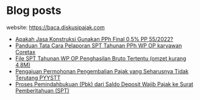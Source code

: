 # Blog posts

website: https://baca.diskusipajak.com

<!-- BLOG-POST-LIST:START -->
- [Apakah Jasa Konstruksi Gunakan PPh Final 0,5% PP 55/2022?](https://baca.diskusipajak.com/apakah-jasa-konstruksi-gunakan-pph-final-0-5-pp-55-2022/)
- [Panduan Tata Cara Pelaporan SPT Tahunan PPh WP OP karyawan Coretax](https://baca.diskusipajak.com/panduan-tata-cara-pelaporan-spt-tahunan-pph-wp-op-karyawan-coretax/)
- [File SPT Tahunan WP OP Penghasilan Bruto Tertentu &lpar;omzet kurang 4,8M&rpar;](https://baca.diskusipajak.com/file-spt-tahunan-wp-op-penghasilan-bruto-tertentu-omzet-kurang-4-8m/)
- [Pengajuan Permohonan Pengembalian Pajak yang Seharusnya Tidak Terutang PYYSTT](https://baca.diskusipajak.com/pengajuan-permohonan-pengembalian-pajak-yang-seharusnya-tidak-terutang-pyystt/)
- [Proses Pemindahbukuan &lpar;Pbk&rpar; dari Saldo Deposit Wajib Pajak ke Surat Pemberitahuan &lpar;SPT&rpar;](https://baca.diskusipajak.com/proses-pemindahbukuan-pbk-dari-saldo-deposit-wajib-pajak-ke-surat-pemberitahuan-spt/)
<!-- BLOG-POST-LIST:END -->

<!--
**kelaspajak/kelaspajak** is a ✨ _special_ ✨ repository because its `README.md` (this file) appears on your GitHub profile.

Here are some ideas to get you started:

- 🔭 I’m currently working on ...
- 🌱 I’m currently learning ...
- 👯 I’m looking to collaborate on ...
- 🤔 I’m looking for help with ...
- 💬 Ask me about ...
- 📫 How to reach me: ...
- 😄 Pronouns: ...
- ⚡ Fun fact: ...
-->
